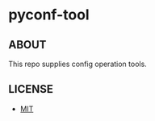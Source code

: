 # pyconf-tool

## ABOUT
This repo supplies config operation tools. 

## LICENSE
* [MIT](https://github.com/pyohei/pyconf-tools/blob/master/LICENSE)
